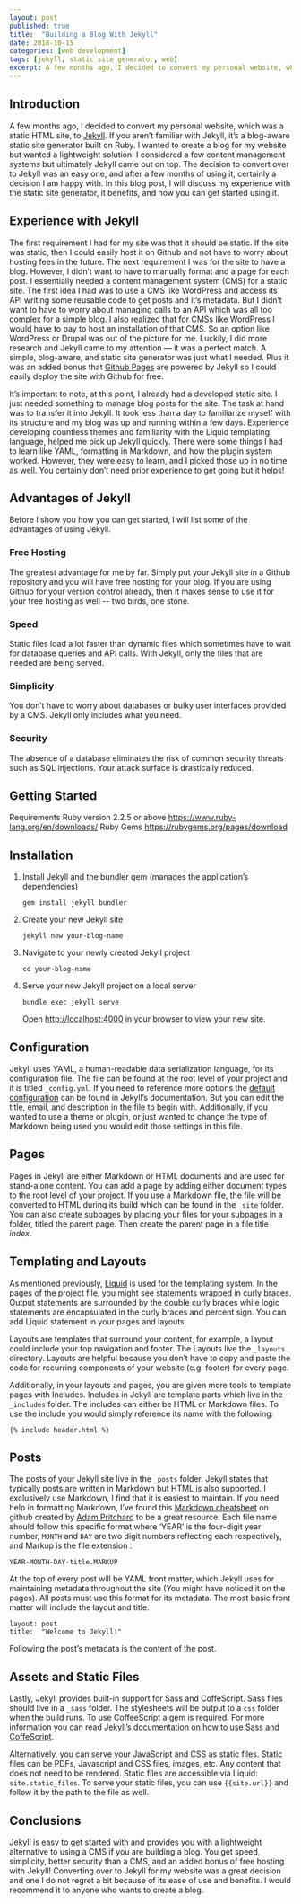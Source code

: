 ```yaml
---
layout: post
published: true
title:  "Building a Blog With Jekyll"
date: 2018-10-15
categories: [web development]
tags: [jekyll, static site generator, web]
excerpt: A few months ago, I decided to convert my personal website, which was a static HTML site, to Jekyll. If you aren’t familiar with Jekyll, it’s a blog-aware static site generator built on Ruby. I wanted to create a blog for my website but wanted a lightweight solution. I considered a few content management systems but ultimately Jekyll came out on top.
---
```


## Introduction
A few months ago, I decided to convert my personal website, which was a static HTML site, to [Jekyll](https://jekyllrb.com/). If you aren’t familiar with Jekyll, it’s a blog-aware static site generator built on Ruby. I wanted to create a blog for my website but wanted a lightweight solution. I considered a few content management systems but ultimately Jekyll came out on top. The decision to convert over to Jekyll was an easy one, and after a few months of using it, certainly a decision I am happy with. In this blog post, I will discuss my experience with the static site generator, it benefits, and how you can get started using it.

## Experience with Jekyll

The first requirement I had for my site was that it should be static. If the site was static, then I could easily host it on Github and not have to worry about hosting fees in the future. The next requirement I was for the site to have a blog. However, I didn’t want to have to manually format and a page for each post. I essentially needed a content management system (CMS) for a static site. The first idea I had was to use a CMS like WordPress and access its API writing some reusable code to get posts and it’s metadata. But I didn’t want to have to worry about managing calls to an API which was all too complex for a simple blog. I also realized that for CMSs like WordPress I would have to pay to host an installation of that CMS. So an option like WordPress or Drupal was out of the picture for me. Luckily, I did more research and Jekyll came to my attention — it was a perfect match. A simple, blog-aware, and static site generator was just what I needed. Plus it was an added bonus that [Github Pages](https://pages.github.com/) are powered by Jekyll so I could easily deploy the site with Github for free.

It’s important to note, at this point, I already had a developed static site. I just needed something to manage blog posts for the site. The task at hand was to transfer it into Jekyll. It took less than a day to familiarize myself with its structure and my blog was up and running within a few days. Experience developing countless themes and familiarity with the Liquid templating language, helped me pick up Jekyll quickly. There were some things I had to learn like YAML, formatting in Markdown, and how the plugin system worked. However, they were easy to learn, and I picked those up in no time as well. You certainly don’t need prior experience to get going but it helps!

## Advantages of Jekyll
Before I show you how you can get started, I will list some of the advantages of using Jekyll.

### Free Hosting
The greatest advantage for me by far. Simply put your Jekyll site in a Github repository and you will have free hosting for your blog. If you are using Github for your version control already, then it makes sense to use it for your free hosting as well -- two birds, one stone.

### Speed
Static files load a lot faster than dynamic files which sometimes have to wait for database queries and API calls. With Jekyll, only the files that are needed are being served.

### Simplicity
You don’t have to worry about databases or bulky user interfaces provided by a CMS. Jekyll only includes what you need.

### Security
The absence of a database eliminates the risk of common security threats such as SQL injections. Your attack surface is drastically reduced.

## Getting Started
Requirements
Ruby version 2.2.5 or above https://www.ruby-lang.org/en/downloads/
Ruby Gems https://rubygems.org/pages/download

## Installation

1. Install Jekyll and the bundler gem (manages the application’s dependencies)
	```
	gem install jekyll bundler
	```

2. Create your new Jekyll site
	```
	jekyll new your-blog-name
	```

3.  Navigate to your newly created Jekyll project
	```
	cd your-blog-name
	```

4.  Serve your new Jekyll project on a local server
	```
	bundle exec jekyll serve
	```
	Open  [http://localhost:4000](http://localhost:4000) in your browser to view your new site.


## Configuration
Jekyll uses YAML, a human-readable data serialization language, for its configuration file. The file can be found at the root level of your project and it is titled `_config.yml`. If you need to reference more options the [default configuration](https://jekyllrb.com/docs/configuration/default/) can be found in Jekyll’s documentation. But you can edit the title, email, and description in the file to begin with. Additionally, if you wanted to use a theme or plugin, or just wanted to change the type of Markdown being used you would edit those settings in this file.

## Pages
Pages in Jekyll are either Markdown or HTML documents and are used for stand-alone content. You can add a page by adding either document types to the root level of your project. If you use a Markdown file, the file will be converted to HTML during its build which can be found in the `_site` folder. You can also create subpages by placing your files for your subpages in a folder, titled the parent page. Then create the parent page in a file title *index*.

## Templating and Layouts
As mentioned previously, [Liquid](https://shopify.github.io/liquid/) is used for the templating system. In the pages of the project file, you might see statements wrapped in curly braces. Output statements are surrounded by the double curly braces while logic statements are encapsulated in the curly braces and percent sign. You can add Liquid statement in your pages and layouts.

Layouts are templates that surround your content, for example, a layout could include your top navigation and footer. The Layouts live the `_layouts` directory. Layouts are helpful because you don’t have to copy and paste the code for recurring components of your website (e.g. footer) for every page.

Additionally, in your layouts and pages, you are given more tools to template pages with Includes. Includes in Jekyll are template parts which live in the `_includes` folder. The includes can either be HTML or Markdown files. To use the include you would simply reference its name with the following:
```
{% include header.html %}
```

## Posts
The posts of your Jekyll site live in the `_posts` folder. Jekyll states that typically posts are written in Markdown but HTML is also supported. I exclusively use Markdown, I find that it is easiest to maintain. If you need help in formatting Markdown, I’ve found this [Markdown cheatsheet](https://github.com/adam-p/markdown-here/wiki/Markdown-Cheatsheet) on github created by [Adam Pritchard](https://crypti.cc/) to be a great resource. Each file name should follow this specific format where ‘YEAR’ is the four-digit year number, `MONTH` and `DAY` are two digit numbers reflecting each respectively, and Markup is the file extension :
```
YEAR-MONTH-DAY-title.MARKUP
```

At the top of every post will be YAML front matter, which Jekyll uses for maintaining metadata throughout the site (You might have noticed it on the pages). All posts must use this format for its metadata. The most basic front matter will include the layout and title.
```
layout: post
title:  "Welcome to Jekyll!"
```
Following the post’s metadata is the content of the post.

## Assets and Static Files
Lastly, Jekyll provides built-in support for Sass and CoffeScript. Sass files should live in a `_sass` folder. The stylesheets will be output to a `css` folder when the build runs. To use CoffeeScript a gem is required. For more information you can read [Jekyll’s documentation on how to use Sass and CoffeScript](https://jekyllrb.com/docs/assets/).

Alternatively, you can serve your JavaScript and CSS as static files. Static files can be PDFs, Javascript and CSS files, images, etc. Any content that does not need to be rendered. Static files are accessible via Liquid: `site.static_files`. To serve your static files, you can use `{{site.url}}` and follow it by the path to the file as well.


## Conclusions
Jekyll is easy to get started with and provides you with a lightweight alternative to using a CMS if you are building a blog. You get speed, simplicity, better security than a CMS, and an added bonus of free hosting with Jekyll! Converting over to Jekyll for my website was a great decision and one I do not regret a bit because of its ease of use and benefits. I would recommend it to anyone who wants to create a blog.